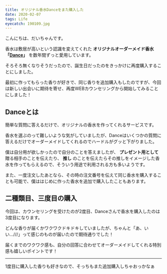```yaml
---
title: オリジナル香水Danceをまた購入した
date: 2020-02-07
tags: Life
eyecatch: 190109.jpg
---
```


こんにちは、だいちゃんです。

香水は敷居が高いという認識を変えてくれた **オリジナルオーダーメイド香水「[Dance](https://www.Dance-kobe.co.jp/)」** を数年間ずっと愛用しています。

そろそろ無くなりそうだったので、誕生日だったのをきっかけに再度購入することにしました。

最初に作ってもらった香りが好きで、同じ香りを追加購入もしたのですが、今回は新しい出会いに期待を寄せ、再度WEBカウンセリングから開始してみることにしました！

## Danceとは

簡単な質問に答えるだけで、オリジナルの香水を作ってくれるサービスです。

香水を選ぶのって難しいような気がしていましたが、Danceはいくつかの質問に答えるだけでオーダーメイドしてくれるのでハードルがグッと下がりました。

僕は自分用が欲しかったので自分のことを答えましたが、 **プレゼント用として** 贈る相手のことを伝えたり、 **推し** のことを伝えたらその推しをイメージした香水を作ってもらえるので、そういう用途で利用される方も多いようです。

また、一度注文したあとなら、その時の注文番号を伝えて同じ香水を購入することも可能で、僕ははじめに作った香水を追加で購入したこともあります。

## 二種類目、三度目の購入

今回は、カウンセリングを受けたのが2度目、Danceさんで香水を購入したのは3度目になります。

どんな香りが届くかワクワクドキドキしていましたが、ちゃんと「あ、いい...///」って感じのものが届いたので期待通りでした！

届くまでのワクワク感も、自分の回答に合わせてオーダーメイドしてくれる特別感も嬉しいポイントです！

----

1度目に購入した香りも好きなので、そっちもまた追加購入しちゃおっかなぁ

